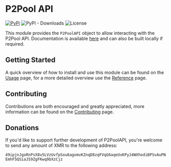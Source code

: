 # P2Pool API

[![PyPi](https://img.shields.io/badge/PyPi-0.0.2-green?labelColor=026ab5&style=flat-square&logo=pypi&logoColor=ffffff&link=https://pypi.org/project/xmrig/)](https://pypi.org/project/p2pool-api/)
![PyPI - Downloads](https://img.shields.io/pypi/dm/p2pool-api?label=PyPI%20Downloads)
![License](https://img.shields.io/github/license/hreikin/p2pool-api?label=License&color=green)

This module provides the `P2PoolAPI` object to allow interacting with the P2Pool API. Documentation is available [here](https://hreikin.co.uk/p2pool-api/) and can also be built locally if required.

## Getting Started

A quick overview of how to install and use this module can be found on the [Usage](usage.md) page, for a more detailed overview use the [Reference](reference.md) page.

## Contributing

Contributions are both encouraged and greatly appreciated, more information can be found on the [Contributing](CONTRIBUTING.md) page.

## Donations

If you'd like to support further development of P2PoolAPI, you're welcome to send any amount of XMR to the following address:

`49ipjnJgoRnPsX8v5LVzUvfpSou6agomvKZnqD8zqFVqG6aqeUvKPyJ4WXhodiBPSvAuPNEmhF5QSiaJ59ZgFKwq9bXzCjz`